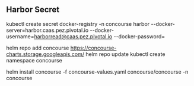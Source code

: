 
## Harbor Secret
kubectl create secret docker-registry -n concourse harbor --docker-server=harbor.caas.pez.pivotal.io --docker-username=harborread@caas.pez.pivotal.io --docker-password=<password>


helm repo add concourse https://concourse-charts.storage.googleapis.com/
helm repo update
kubectl create namespace concourse

helm install concourse -f concourse-values.yaml concourse/concourse -n concourse
